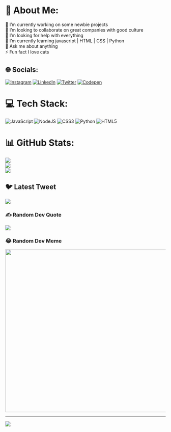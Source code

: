 # 💫 About Me:
🔭 I’m currently working on some newbie projects<br>👯 I’m looking to collaborate on great companies with good culture<br>🤝 I’m looking for help with everything <br>🌱 I’m currently learning javascript | HTML | CSS | Python<br>💬 Ask me about anything<br>⚡ Fun fact I love cats


## 🌐 Socials:
[![Instagram](https://img.shields.io/badge/Instagram-%23E4405F.svg?logo=Instagram&logoColor=white)](https://instagram.com/maikol0397) [![LinkedIn](https://img.shields.io/badge/LinkedIn-%230077B5.svg?logo=linkedin&logoColor=white)](https://linkedin.com/in/https://www.linkedin.com/in/maikol-perdomo-0a3878174/) [![Twitter](https://img.shields.io/badge/Twitter-%231DA1F2.svg?logo=Twitter&logoColor=white)](https://twitter.com/@maikol9703) [![Codepen](https://img.shields.io/badge/Codepen-000000?style=for-the-badge&logo=codepen&logoColor=white)](https://codepen.io/@maikol-perdomo) 

# 💻 Tech Stack:
![JavaScript](https://img.shields.io/badge/javascript-%23323330.svg?style=for-the-badge&logo=javascript&logoColor=%23F7DF1E) ![NodeJS](https://img.shields.io/badge/node.js-6DA55F?style=for-the-badge&logo=node.js&logoColor=white) ![CSS3](https://img.shields.io/badge/css3-%231572B6.svg?style=for-the-badge&logo=css3&logoColor=white) ![Python](https://img.shields.io/badge/python-3670A0?style=for-the-badge&logo=python&logoColor=ffdd54) ![HTML5](https://img.shields.io/badge/html5-%23E34F26.svg?style=for-the-badge&logo=html5&logoColor=white)
# 📊 GitHub Stats:
![](https://github-readme-stats.vercel.app/api?username=maikol9703&theme=tokyonight&hide_border=false&include_all_commits=true&count_private=false)<br/>
![](https://github-readme-streak-stats.herokuapp.com/?user=maikol9703&theme=tokyonight&hide_border=false)<br/>
![](https://github-readme-stats.vercel.app/api/top-langs/?username=maikol9703&theme=tokyonight&hide_border=false&include_all_commits=true&count_private=false&layout=compact)

## 🐦 Latest Tweet
[![](https://gtce.itsvg.in/api?username=@maikol9703)](https://github.com/VishwaGauravIn/github-twitter-card-embed)

### ✍️ Random Dev Quote
![](https://quotes-github-readme.vercel.app/api?type=horizontal&theme=radical)

### 😂 Random Dev Meme
<img src="https://rm.up.railway.app/" width="512px"/>

---
[![](https://visitcount.itsvg.in/api?id=maikol9703&icon=0&color=0)](https://visitcount.itsvg.in)

<!-- Proudly created with GPRM ( https://gprm.itsvg.in ) -->
